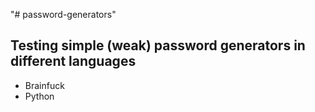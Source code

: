 "# password-generators" 
## Testing simple (weak) password generators in different languages
- Brainfuck
- Python